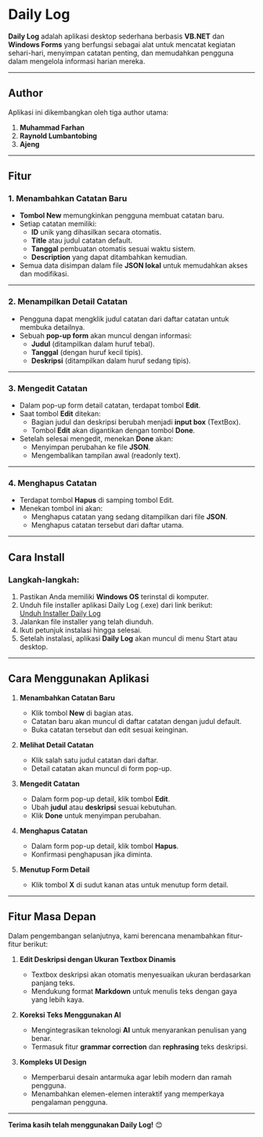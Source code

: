 ﻿# Daily Log

**Daily Log** adalah aplikasi desktop sederhana berbasis **VB.NET** dan **Windows Forms** yang berfungsi sebagai alat untuk mencatat kegiatan sehari-hari, menyimpan catatan penting, dan memudahkan pengguna dalam mengelola informasi harian mereka.

---

## **Author**

Aplikasi ini dikembangkan oleh tiga author utama:

1. **Muhammad Farhan**  
2. **Raynold Lumbantobing**  
3. **Ajeng**

---

## **Fitur**

### **1. Menambahkan Catatan Baru**
- **Tombol New** memungkinkan pengguna membuat catatan baru.  
- Setiap catatan memiliki:
  - **ID** unik yang dihasilkan secara otomatis.  
  - **Title** atau judul catatan default.  
  - **Tanggal** pembuatan otomatis sesuai waktu sistem.  
  - **Description** yang dapat ditambahkan kemudian.  
- Semua data disimpan dalam file **JSON lokal** untuk memudahkan akses dan modifikasi.

---

### **2. Menampilkan Detail Catatan**
- Pengguna dapat mengklik judul catatan dari daftar catatan untuk membuka detailnya.  
- Sebuah **pop-up form** akan muncul dengan informasi:
  - **Judul** (ditampilkan dalam huruf tebal).  
  - **Tanggal** (dengan huruf kecil tipis).  
  - **Deskripsi** (ditampilkan dalam huruf sedang tipis).

---

### **3. Mengedit Catatan**
- Dalam pop-up form detail catatan, terdapat tombol **Edit**.  
- Saat tombol **Edit** ditekan:
  - Bagian judul dan deskripsi berubah menjadi **input box** (TextBox).  
  - Tombol **Edit** akan digantikan dengan tombol **Done**.  
- Setelah selesai mengedit, menekan **Done** akan:
  - Menyimpan perubahan ke file **JSON**.  
  - Mengembalikan tampilan awal (readonly text).

---

### **4. Menghapus Catatan**
- Terdapat tombol **Hapus** di samping tombol Edit.  
- Menekan tombol ini akan:
  - Menghapus catatan yang sedang ditampilkan dari file **JSON**.  
  - Menghapus catatan tersebut dari daftar utama.

---

## **Cara Install**

### **Langkah-langkah:**
1. Pastikan Anda memiliki **Windows OS** terinstal di komputer.  
2. Unduh file installer aplikasi Daily Log (.exe) dari link berikut:  
   [Unduh Installer Daily Log](https://github.com/aan-cloud/daily-log-installer)
3. Jalankan file installer yang telah diunduh.  
4. Ikuti petunjuk instalasi hingga selesai.  
5. Setelah instalasi, aplikasi **Daily Log** akan muncul di menu Start atau desktop.

---

## **Cara Menggunakan Aplikasi**

1. **Menambahkan Catatan Baru**
   - Klik tombol **New** di bagian atas.  
   - Catatan baru akan muncul di daftar catatan dengan judul default.  
   - Buka catatan tersebut dan edit sesuai keinginan.

2. **Melihat Detail Catatan**
   - Klik salah satu judul catatan dari daftar.  
   - Detail catatan akan muncul di form pop-up.

3. **Mengedit Catatan**
   - Dalam form pop-up detail, klik tombol **Edit**.  
   - Ubah **judul** atau **deskripsi** sesuai kebutuhan.  
   - Klik **Done** untuk menyimpan perubahan.

4. **Menghapus Catatan**
   - Dalam form pop-up detail, klik tombol **Hapus**.  
   - Konfirmasi penghapusan jika diminta.

5. **Menutup Form Detail**
   - Klik tombol **X** di sudut kanan atas untuk menutup form detail.

---

## **Fitur Masa Depan**

Dalam pengembangan selanjutnya, kami berencana menambahkan fitur-fitur berikut:

1. **Edit Deskripsi dengan Ukuran Textbox Dinamis**  
   - Textbox deskripsi akan otomatis menyesuaikan ukuran berdasarkan panjang teks.  
   - Mendukung format **Markdown** untuk menulis teks dengan gaya yang lebih kaya.

2. **Koreksi Teks Menggunakan AI**  
   - Mengintegrasikan teknologi **AI** untuk menyarankan penulisan yang benar.  
   - Termasuk fitur **grammar correction** dan **rephrasing** teks deskripsi.

3. **Kompleks UI Design**  
   - Memperbarui desain antarmuka agar lebih modern dan ramah pengguna.  
   - Menambahkan elemen-elemen interaktif yang memperkaya pengalaman pengguna.

---

**Terima kasih telah menggunakan Daily Log!** 😊
